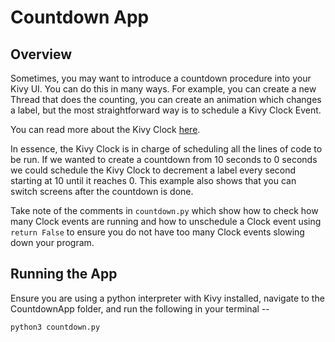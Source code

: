# Countdown App

## Overview
Sometimes, you may want to introduce a countdown procedure into your Kivy UI. You can do this in many ways. For example,
you can create a new Thread that does the counting, you can create an animation which changes a label, but the most
straightforward way is to schedule a Kivy Clock Event.

You can read more about the Kivy Clock [here](https://kivy.org/doc/stable/api-kivy.clock.html).

In essence, the Kivy Clock is in charge of scheduling all the lines of code to be run. If we wanted to create a countdown
from 10 seconds to 0 seconds we could schedule the Kivy Clock to decrement a label every second starting at 10 until it
reaches 0. This example also shows that you can switch screens after the countdown is done. 

Take note of the comments in `countdown.py` which show how to check how many Clock events are running and how to unschedule
a Clock event using `return False` to ensure you do not have too many Clock events slowing down your program.


## Running the App
Ensure you are using a python interpreter with Kivy installed, navigate to the CountdownApp folder, and run the following
in your terminal --
```
python3 countdown.py
```